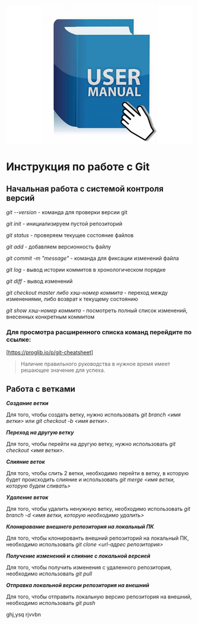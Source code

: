 ![avatar](manual.jpg)
# Инструкция по работе с Git

## Начальная работа с системой контроля версий 

*git --version* - команда для проверки версии git

*git init* - инициализируем пустой репозиторий

*git status* - проверяем текущее состояние файлов

*git add* - добавляем версионность файлу

*git commit -m "message"* - команда для фиксации изменений файла

*git log* - вывод истории коммитов в хронологическом порядке

*git diff* - вывод изменений

*git checkout master либо хэш-номер коммита* - переход между изменениями, либо возврат к текущему состоянию

*git show хэш-номер коммита* - посмотреть полный список изменений, внесенных конкретным коммитом
### Для просмотра расширенного списка команд перейдите по ссылке:
[https://proglib.io/p/git-cheatsheet] 

>Наличие правильного руководства в нужное время имеет решающее значение для успеха.

## Работа с ветками

**_Создание ветки_**

Для того, чтобы создать ветку, нужно использовать *git branch <имя ветки>* или *git checkout -b <имя ветки>*.

**_Переход на другую ветку_**

Для того, чтобы перейти на другую ветку, нужно использовать *git checkout <имя ветки>*.

**_Слияние веток_**

Для того, чтобы слить 2 ветки, необходимо перейти в ветку, в которую будет происходить слияние и использовать *git merge <имя ветки, которую будем сливать>*

**_Удаление веток_**

Для того, чтобы удалить ненужную ветку, необходимо использовать *git branch -d <имя ветки, которую необходимо удалить>*

**_Клонирование внешнего репозитория на локальный ПК_**

Для того, чтобы клонированть внешний репозиторий на локальный ПК, необходимо использовать *git clone <url-адрес репозитория>*

**_Получение изменений и слияние с локальной версией_**

Для того, чтобы получить изменения с удаленного репозитория, необходимо использовать *git pull*

**_Отправка локальной версии репозитория на внешний_**

Для того, чтобы отправить локальную версию репозитория на внешний, необходимо использовать *git push*

ghj,ysq rjvvbn